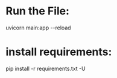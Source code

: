 # Run the File:
uvicorn main:app --reload
# install requirements:
pip install -r requirements.txt -U
